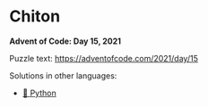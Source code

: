 # Chiton

**Advent of Code: Day 15, 2021**

Puzzle text: https://adventofcode.com/2021/day/15

Solutions in other languages:

- [🐍 Python](../../../../python/2021/15_chiton)
